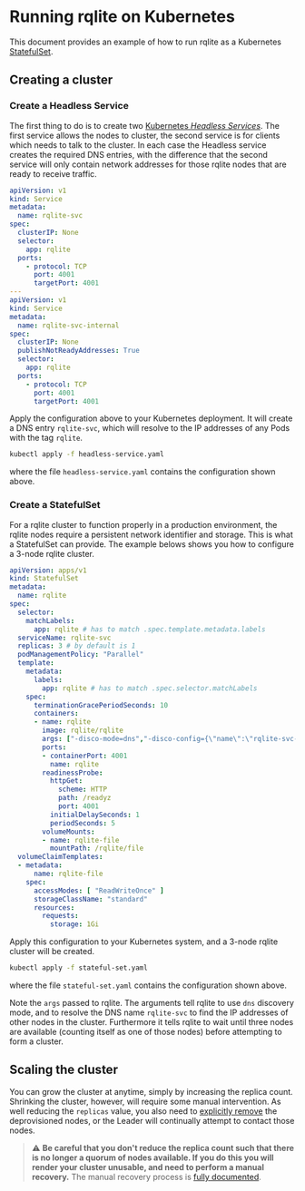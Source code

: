 # Running rqlite on Kubernetes
This document provides an example of how to run rqlite as a Kubernetes [StatefulSet](https://kubernetes.io/docs/concepts/workloads/controllers/statefulset/).

## Creating a cluster 
### Create a Headless Service
The first thing to do is to create two [Kubernetes _Headless Services_](https://kubernetes.io/docs/concepts/services-networking/service/#headless-services). The first service allows the nodes to cluster, the second service is for clients which needs to talk to the cluster. In each case the Headless service creates the required DNS entries, with the difference that the second service will only contain network addresses for those rqlite nodes that are ready to receive traffic.
```yaml
apiVersion: v1
kind: Service
metadata:
  name: rqlite-svc
spec:
  clusterIP: None 
  selector:
    app: rqlite
  ports:
    - protocol: TCP
      port: 4001
      targetPort: 4001
---
apiVersion: v1
kind: Service
metadata:
  name: rqlite-svc-internal
spec:
  clusterIP: None
  publishNotReadyAddresses: True
  selector:
    app: rqlite
  ports:
    - protocol: TCP
      port: 4001
      targetPort: 4001
```
Apply the configuration above to your Kubernetes deployment. It will create a DNS entry `rqlite-svc`, which will resolve to the IP addresses of any Pods with the tag `rqlite`.
```bash
kubectl apply -f headless-service.yaml
```
where the file `headless-service.yaml` contains the configuration shown above.

### Create a StatefulSet
For a rqlite cluster to function properly in a production environment, the rqlite nodes require a persistent network identifier and storage. This is what a StatefulSet can provide. The example belows shows you how to configure a 3-node rqlite cluster.
```yaml
apiVersion: apps/v1
kind: StatefulSet
metadata:
  name: rqlite
spec:
  selector:
    matchLabels:
      app: rqlite # has to match .spec.template.metadata.labels
  serviceName: rqlite-svc
  replicas: 3 # by default is 1
  podManagementPolicy: "Parallel"
  template:
    metadata:
      labels:
        app: rqlite # has to match .spec.selector.matchLabels
    spec:
      terminationGracePeriodSeconds: 10
      containers:
      - name: rqlite
        image: rqlite/rqlite
        args: ["-disco-mode=dns","-disco-config={\"name\":\"rqlite-svc-internal\"}","-bootstrap-expect","3"]
        ports:
        - containerPort: 4001
          name: rqlite
        readinessProbe:
          httpGet:
            scheme: HTTP
            path: /readyz
            port: 4001
          initialDelaySeconds: 1
          periodSeconds: 5
        volumeMounts:
        - name: rqlite-file
          mountPath: /rqlite/file
  volumeClaimTemplates:
  - metadata:
      name: rqlite-file
    spec:
      accessModes: [ "ReadWriteOnce" ]
      storageClassName: "standard"
      resources:
        requests:
          storage: 1Gi
```
Apply this configuration to your Kubernetes system, and a 3-node rqlite cluster will be created.
```bash
kubectl apply -f stateful-set.yaml
```
where the file `stateful-set.yaml` contains the configuration shown above.

Note the `args` passed to rqlite. The arguments tell rqlite to use `dns` discovery mode, and to resolve the DNS name `rqlite-svc` to find the IP addresses of other nodes in the cluster. Furthermore it tells rqlite to wait until three nodes are available (counting itself as one of those nodes) before attempting to form a cluster.

## Scaling the cluster
You can grow the cluster at anytime, simply by increasing the replica count. Shrinking the cluster, however, will require some manual intervention. As well reducing the `replicas` value, you also need to [explicitly remove](https://github.com/rqlite/rqlite/blob/master/DOC/CLUSTER_MGMT.md#removing-or-replacing-a-node) the deprovisioned nodes, or the Leader will continually attempt to contact those nodes.

> :warning: **Be careful that you don't reduce the replica count such that there is no longer a quorum of nodes available. If you do this you will render your cluster unusable, and need to perform a manual recovery.** The manual recovery process is [fully documented](https://github.com/rqlite/rqlite/blob/master/DOC/CLUSTER_MGMT.md#dealing-with-failure).

